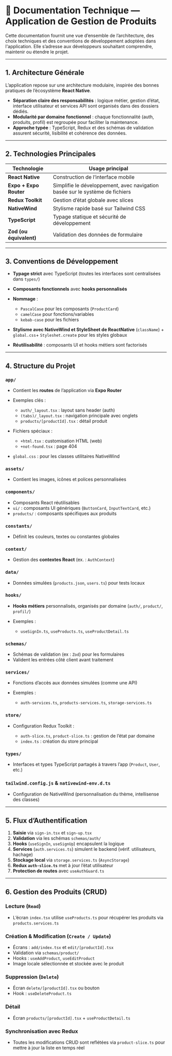 # 📘 Documentation Technique — Application de Gestion de Produits

Cette documentation fournit une vue d’ensemble de l’architecture, des choix techniques et des conventions de développement adoptées dans l'application. Elle s’adresse aux développeurs souhaitant comprendre, maintenir ou étendre le projet.

---

## 1. Architecture Générale

L’application repose sur une architecture modulaire, inspirée des bonnes pratiques de l’écosystème **React Native**.

* **Séparation claire des responsabilités** : logique métier, gestion d’état, interface utilisateur et services API sont organisés dans des dossiers dédiés.
* **Modularité par domaine fonctionnel** : chaque fonctionnalité (auth, produits, profil) est regroupée pour faciliter la maintenance.
* **Approche typée** : TypeScript, Redux et des schémas de validation assurent sécurité, lisibilité et cohérence des données.

---

## 2. Technologies Principales

| Technologie             | Usage principal                                                              |
| ----------------------- | ---------------------------------------------------------------------------- |
| **React Native**        | Construction de l’interface mobile                                           |
| **Expo + Expo Router**  | Simplifie le développement, avec navigation basée sur le système de fichiers |
| **Redux Toolkit**       | Gestion d’état globale avec slices                                           |
| **NativeWind**          | Stylisme rapide basé sur Tailwind CSS                                        |
| **TypeScript**          | Typage statique et sécurité de développement                                 |
| **Zod (ou équivalent)** | Validation des données de formulaire                                         |

---

## 3. Conventions de Développement

* **Typage strict** avec TypeScript (toutes les interfaces sont centralisées dans `types/`)
* **Composants fonctionnels** avec **hooks personnalisés**
* **Nommage** :

  * `PascalCase` pour les composants (`ProductCard`)
  * `camelCase` pour fonctions/variables
  * `kebab-case` pour les fichiers
* **Stylisme avec NativeWind et StyleSheet de ReactNative** (`className`) + `global.css`+ `Styleshet.create` pour les styles globaux
* **Réutilisabilité** : composants UI et hooks métiers sont factorisés

---

## 4. Structure du Projet

### `app/`

* Contient les **routes** de l’application via **Expo Router**
* Exemples clés :

  * `auth/_layout.tsx` : layout sans header (auth)
  * `(tabs)/_layout.tsx` : navigation principale avec onglets
  * `products/[productId].tsx` : détail produit
* Fichiers spéciaux :

  * `+html.tsx` : customisation HTML (web)
  * `+not-found.tsx` : page 404
* `global.css` : pour les classes utilitaires NativeWind

### `assets/`

* Contient les images, icônes et polices personnalisées

### `components/`

* Composants React réutilisables
* `ui/` : composants UI génériques (`ButtonCard`, `InputTextCard`, etc.)
* `products/` : composants spécifiques aux produits

### `constants/`

* Définit les couleurs, textes ou constantes globales

### `context/`

* Gestion des **contextes React** (ex. : `AuthContext`)

### `data/`

* Données simulées (`products.json`, `users.ts`) pour tests locaux

### `hooks/`

* **Hooks métiers** personnalisés, organisés par domaine (`auth/`, `product/`, `profil/`)
* Exemples :

  * `useSignIn.ts`, `useProducts.ts`, `useProductDetail.ts`

### `schemas/`

* Schémas de validation (ex : `Zod`) pour les formulaires
* Valident les entrées côté client avant traitement

### `services/`

* Fonctions d’accès aux données simulées (comme une API)
* Exemples :

  * `auth-services.ts`, `products-services.ts`, `storage-services.ts`

### `store/`

* Configuration Redux Toolkit :

  * `auth-slice.ts`, `product-slice.ts` : gestion de l’état par domaine
  * `index.ts` : création du store principal

### `types/`

* Interfaces et types TypeScript partagés à travers l’app (`Product`, `User`, etc.)

### `tailwind.config.js` & `nativewind-env.d.ts`

* Configuration de NativeWind (personnalisation du thème, intellisense des classes)

---

## 5. Flux d’Authentification

1. **Saisie** via `sign-in.tsx` et `sign-up.tsx`
2. **Validation** via les schémas `schemas/auth/`
3. **Hooks** (`useSignIn`, `useSignUp`) encapsulent la logique
4. **Services** (`auth.services.ts`) simulent le backend (vérif. utilisateurs, hachage)
5. **Stockage local** via `storage.services.ts` (`AsyncStorage`)
6. **Redux `auth-slice.ts`** met à jour l’état utilisateur
7. **Protection de routes** avec `useAuthGuard.ts`

---

## 6. Gestion des Produits (CRUD)

### Lecture (`Read`)

* L’écran `index.tsx` utilise `useProducts.ts` pour récupérer les produits via `products.services.ts`

### Création & Modification (`Create / Update`)

* Écrans : `add/index.tsx` et `edit/[productId].tsx`
* Validation via `schemas/product/`
* Hooks : `useAddProduct`, `useEditProduct`
* Image locale sélectionnée et stockée avec le produit

### Suppression (`Delete`)

* Écran `delete/[productId].tsx` ou bouton
* Hook : `useDeleteProduct.ts`

### Détail

* Écran `products/[productId].tsx` + `useProductDetail.ts`

### Synchronisation avec Redux

* Toutes les modifications CRUD sont reflétées via `product-slice.ts` pour mettre à jour la liste en temps réel
